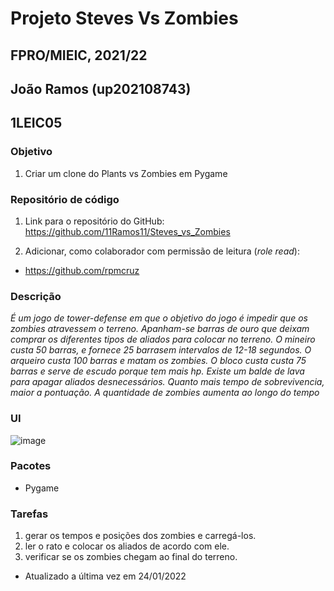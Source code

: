 # Projeto Steves Vs Zombies
## FPRO/MIEIC, 2021/22
## João Ramos (up202108743)
## 1LEIC05

### Objetivo

1. Criar um clone do Plants vs Zombies em Pygame


### Repositório de código

1) Link para o repositório do GitHub: https://github.com/11Ramos11/Steves_vs_Zombies

2) Adicionar, como colaborador com permissão de leitura (*role read*):

- https://github.com/rpmcruz

### Descrição

*É um jogo de tower-defense em que o objetivo do jogo é impedir que os zombies atravessem o terreno. 
Apanham-se barras de ouro que deixam comprar os diferentes tipos de aliados para colocar no terreno.
O mineiro custa 50 barras, e fornece 25 barrasem intervalos de 12-18 segundos.
O arqueiro custa 100 barras e matam os zombies.
O bloco custa custa 75 barras e serve de escudo porque tem mais hp.
Existe um balde de lava para apagar aliados desnecessários. 
Quanto mais tempo de sobrevivencia, maior a pontuação.
A quantidade de zombies aumenta ao longo do tempo*

### UI

![image](https://user-images.githubusercontent.com/92692460/150788649-ea9e3dd1-032b-4d37-9e46-1798438b7227.png)

### Pacotes

- Pygame

### Tarefas

1. gerar os tempos e posições dos zombies e carregá-los.
2. ler o rato e colocar os aliados de acordo com ele.
3. verificar se os zombies chegam ao final do terreno.

- Atualizado a última vez em 24/01/2022

